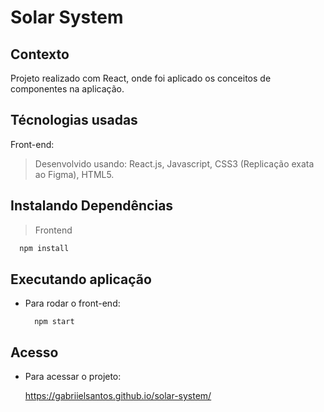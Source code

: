 # Solar System

## Contexto

Projeto realizado com React, onde foi aplicado os conceitos de componentes na aplicação.

## Técnologias usadas

Front-end:
> Desenvolvido usando: React.js, Javascript, CSS3 (Replicação exata ao Figma), HTML5.


## Instalando Dependências

> Frontend
```bash
  npm install
```

## Executando aplicação

* Para rodar o front-end:

  ```
    npm start
  ```

## Acesso

* Para acessar o projeto:

    https://gabriielsantos.github.io/solar-system/
